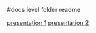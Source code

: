 #docs level folder readme

[presentation 1](https://franzenr.github.io/experimenting-with-ghp/presentations/presentation_1/presentation_1)
[presentation 2](https://franzenr.github.io/experimenting-with-ghp/presentations/presentation_2/presentation_2.html)
